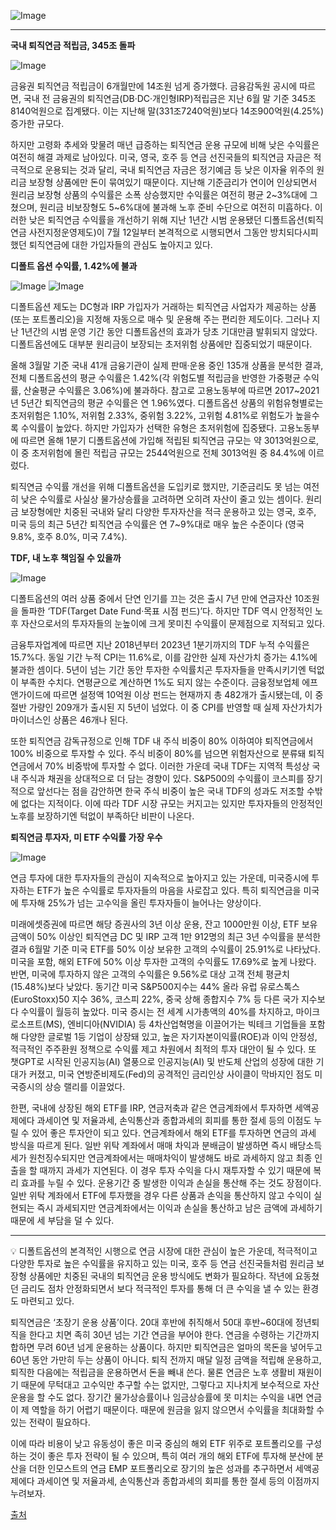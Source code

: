 ![Image](https://cdn.maily.so/c2x9yibtvex0ps90ncqw6jbw6gra)

---

**국내 퇴직연금 적립금, 345조 돌파**

![Image](https://cdn.maily.so/72cuoafa2ej0mi1e5h10ziwxpqog)

금융권 퇴직연금 적립금이 6개월만에 14조원 넘게 증가했다. 금융감독원 공시에 따르면, 국내 전 금융권의 퇴직연금(DB·DC·개인형IRP)적립금은 지난 6월 말 기준 345조8140억원으로 집계됐다. 이는 지난해 말(331조7240억원)보다 14조900억원(4.25%) 증가한 규모다.

하지만 고령화 추세와 맞물려 매년 급증하는 퇴직연금 운용 규모에 비해 낮은 수익률은 여전히 해결 과제로 남아있다. 미국, 영국, 호주 등 연금 선진국들의 퇴직연금 자금은 적극적으로 운용되는 것과 달리, 국내 퇴직연금 자금은 정기예금 등 낮은 이자율 위주의 원리금 보장형 상품에만 돈이 묶여있기 때문이다. 지난해 기준금리가 연이어 인상되면서 원리금 보장형 상품의 수익률은 소폭 상승했지만 수익률은 여전히 평균 2~3%대에 그쳤으며, 원리금 비보장형도 5~6%대에 불과해 노후 준비 수단으로 여전히 미흡하다. 이러한 낮은 퇴직연금 수익률을 개선하기 위해 지난 1년간 시범 운용됐던 디폴트옵션(퇴직연금 사전지정운영제도)이 7월 12일부터 본격적으로 시행되면서 그동안 방치되다시피 했던 퇴직연금에 대한 가입자들의 관심도 높아지고 있다.

**디폴트 옵션 수익률, 1.42%에 불과**

![Image](https://cdn.maily.so/ms6kpghyahg3j8ccn27uv2qkjies)
![Image](https://cdn.maily.so/mf4kyfn4iay598k48wfe37blgl9e)

디폴트옵션 제도는 DC형과 IRP 가입자가 거래하는 퇴직연금 사업자가 제공하는 상품(또는 포트폴리오)을 지정해 자동으로 매수 및 운용해 주는 편리한 제도이다. 그러나 지난 1년간의 시범 운영 기간 동안 디폴트옵션의 효과가 당초 기대만큼 발휘되지 않았다. 디폴트옵션에도 대부분 원리금이 보장되는 초저위험 상품에만 집중되었기 때문이다.

올해 3월말 기준 국내 41개 금융기관이 실제 판매·운용 중인 135개 상품을 분석한 결과, 전체 디폴트옵션의 평균 수익률은 1.42%(각 위험도별 적립금을 반영한 가중평균 수익률, 산술평균 수익률은 3.06%)에 불과하다. 참고로 고용노동부에 따르면 2017~2021년 5년간 퇴직연금의 평균 수익률은 연 1.96%였다. 디폴트옵션 상품의 위험유형별로는 초저위험은 1.10%, 저위험 2.33%, 중위험 3.22%, 고위험 4.81%로 위험도가 높을수록 수익률이 높았다. 하지만 가입자가 선택한 유형은 초저위험에 집중됐다. 고용노동부에 따르면 올해 1분기 디폴트옵션에 가입해 적립된 퇴직연금 규모는 약 3013억원으로, 이 중 초저위험에 몰린 적립금 규모는 2544억원으로 전체 3013억원 중 84.4%에 이르렀다.

퇴직연금 수익률 개선을 위해 디폴트옵션을 도입키로 했지만, 기준금리도 못 넘는 여전히 낮은 수익률로 사실상 물가상승률을 고려하면 오히려 자산이 줄고 있는 셈이다. 원리금 보장형에만 치중된 국내와 달리 다양한 투자자산을 적극 운용하고 있는 영국, 호주, 미국 등의 최근 5년간 퇴직연금 수익률은 연 7~9%대로 매우 높은 수준이다 (영국 9.8%, 호주 8.0%, 미국 7.4%).

**TDF, 내 노후 책임질 수 있을까**

![Image](https://cdn.maily.so/0nyxsllkbqph7qgqaf7080yu58zd)

디폴트옵션의 여러 상품 중에서 단연 인기를 끄는 것은 출시 7년 만에 연금자산 10조원을 돌파한 ‘TDF(Target Date Fund·목표 시점 펀드)’다. 하지만 TDF 역시 안정적인 노후 자산으로서의 투자자들의 눈높이에 크게 못미친 수익률이 문제점으로 지적되고 있다.

금융투자업계에 따르면 지난 2018년부터 2023년 1분기까지의 TDF 누적 수익률은 15.7%다. 동일 기간 누적 CPI는 11.6%로, 이를 감안한 실제 자산가치 증가는 4.1%에 불과한 셈이다. 5년이 넘는 기간 동안 투자한 수익률치곤 투자자들을 만족시키기엔 턱없이 부족한 수치다. 연평균으로 계산하면 1%도 되지 않는 수준이다. 금융정보업체 에프앤가이드에 따르면 설정액 10억원 이상 펀드는 현재까지 총 482개가 출시됐는데, 이 중 절반 가량인 209개가 출시된 지 5년이 넘었다. 이 중 CPI를 반영할 때 실제 자산가치가 마이너스인 상품은 46개나 된다.

또한 퇴직연금 감독규정으로 인해 TDF 내 주식 비중이 80% 이하여야 퇴직연금에서 100% 비중으로 투자할 수 있다. 주식 비중이 80%를 넘으면 위험자산으로 분류돼 퇴직연금에서 70% 비중밖에 투자할 수 없다. 이러한 가운데 국내 TDF는 지역적 특성상 국내 주식과 채권을 상대적으로 더 담는 경향이 있다. S&P500의 수익률이 코스피를 장기적으로 앞선다는 점을 감안하면 한국 주식 비중이 높은 국내 TDF의 성과도 저조할 수밖에 없다는 지적이다. 이에 따라 TDF 시장 규모는 커지고는 있지만 투자자들의 안정적인 노후를 보장하기엔 턱없이 부족하단 비판이 나온다.

**퇴직연금 투자자, 미 ETF 수익률 가장 우수**

![Image](https://cdn.maily.so/ypyip42zko1pskbzjz884jxldneg)

연금 투자에 대한 투자자들의 관심이 지속적으로 높아지고 있는 가운데, 미국증시에 투자하는 ETF가 높은 수익률로 투자자들의 마음을 사로잡고 있다. 특히 퇴직연금을 미국에 투자해 25%가 넘는 고수익을 올린 투자자들이 늘어나는 양상이다.

미래에셋증권에 따르면 해당 증권사의 3년 이상 운용, 잔고 1000만원 이상, ETF 보유 금액이 50% 이상인 퇴직연금 DC 및 IRP 고객 1만 912명의 최근 3년 수익률을 분석한 결과 6월말 기준 미국 ETF를 50% 이상 보유한 고객의 수익률이 25.91%로 나타났다. 미국을 포함, 해외 ETF에 50% 이상 투자한 고객의 수익률도 17.69%로 높게 나왔다. 반면, 미국에 투자하지 않은 고객의 수익률은 9.56%로 대상 고객 전체 평균치(15.48%)보다 낮았다. 동기간 미국 S&P500지수는 44% 올라 유럽 유로스톡스(EuroStoxx)50 지수 36%, 코스피 22%, 중국 상해 종합지수 7% 등 다른 국가 지수보다 수익률이 월등히 높았다. 미국 증시는 전 세계 시가총액의 40%를 차지하고, 마이크로소프트(MS), 엔비디아(NVIDIA) 등 4차산업혁명을 이끌어가는 빅테크 기업들을 포함해 다양한 글로벌 1등 기업이 상장돼 있고, 높은 자기자본이익률(ROE)과 이익 안정성, 적극적인 주주환원 정책으로 수익률 제고 차원에서 최적의 투자 대안이 될 수 있다. 또 챗GPT로 시작된 인공지능(AI) 열풍으로 인공지능(AI) 및 반도체 산업의 성장에 대한 기대가 커졌고, 미국 연방준비제도(Fed)의 공격적인 금리인상 사이클이 막바지인 점도 미국증시의 상승 랠리를 이끌었다.

한편, 국내에 상장된 해외 ETF를 IRP, 연금저축과 같은 연금계좌에서 투자하면 세액공제에다 과세이연 및 저율과세, 손익통산과 종합과세의 회피를 통한 절세 등의 이점도 누릴 수 있어 좋은 투자안이 되고 있다. 연금계좌에서 해외 ETF를 투자하면 연금의 과세 방식을 따르게 된다. 일반 위탁 계좌에서 매매 차익과 분배금이 발생하면 즉시 배당소득세가 원천징수되지만 연금계좌에서는 매매차익이 발생해도 바로 과세하지 않고 최종 인출을 할 때까지 과세가 지연된다. 이 경우 투자 수익을 다시 재투자할 수 있기 때문에 복리 효과를 누릴 수 있다. 운용기간 중 발생한 이익과 손실을 통산해 주는 것도 장점이다. 일반 위탁 계좌에서 ETF에 투자했을 경우 다른 상품과 손익을 통산하지 않고 수익이 실현되는 즉시 과세되지만 연금계좌에서는 이익과 손실을 통산하고 남은 금액에 과세하기 때문에 세 부담을 덜 수 있다.

---

💡 디폴트옵션의 본격적인 시행으로 연금 시장에 대한 관심이 높은 가운데, 적극적이고 다양한 투자로 높은 수익률을 유지하고 있는 미국, 호주 등 연금 선진국들처럼 원리금 보장형 상품에만 치중된 국내의 퇴직연금 운용 방식에도 변화가 필요하다. 작년에 요동쳤던 금리도 점차 안정화되면서 보다 적극적인 투자를 통해 더 큰 수익을 낼 수 있는 환경도 마련되고 있다.

퇴직연금은 ‘초장기 운용 상품’이다. 20대 후반에 취직해서 50대 후반~60대에 정년퇴직을 한다고 치면 족히 30년 넘는 기간 연금을 부어야 한다. 연금을 수령하는 기간까지 합하면 무려 60년 넘게 운용하는 상품이다. 하지만 퇴직연금은 얼마의 목돈을 넣어두고 60년 동안 가만히 두는 상품이 아니다. 퇴직 전까지 매달 일정 금액을 적립해 운용하고, 퇴직한 다음에는 적립금을 운용하면서 돈을 빼내 쓴다. 물론 연금은 노후 생활비 재원이기 때문에 무턱대고 고수익만 추구할 수는 없지만, 그렇다고 지나치게 보수적으로 자산 운용을 할 수도 없다. 장기간 물가상승률이나 임금상승률에 못 미치는 수익을 내면 연금이 제 역할을 하기 어렵기 때문이다. 때문에 원금을 잃지 않으면서 수익률을 최대화할 수 있는 전략이 필요하다.

이에 따라 비용이 낮고 유동성이 좋은 미국 중심의 해외 ETF 위주로 포트폴리오를 구성하는 것이 좋은 투자 전략이 될 수 있으며, 특히 여러 개의 해외 ETF에 투자해 분산에 분산을 더한 인모스트의 연금 EMP 포트폴리오로 장기의 높은 성과를 추구하면서 세액공제에다 과세이연 및 저율과세, 손익통산과 종합과세의 회피를 통한 절세 등의 이점까지 누려보자.

[출처](http://www.ilemonde.com/news/articleView.html?idxno=17398)